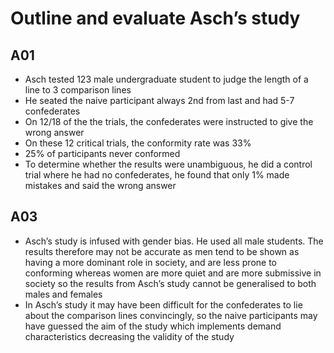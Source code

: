 # Outline and evaluate Asch’s study

## A01
- Asch tested 123 male undergraduate student to judge the length of a line to 3 comparison lines
- He seated the naive participant always 2nd from last and had 5-7 confederates
- On 12/18 of the the trials, the confederates were instructed to give the wrong answer
- On these 12 critical trials, the conformity rate was 33%
- 25% of participants never conformed
- To determine whether the results were unambiguous, he did a control trial where he had no confederates, he found that only 1% made mistakes and said the wrong answer

## A03
- Asch’s study is infused with gender bias. He used all male students. The results therefore may not be accurate as men tend to be shown as having a more dominant role in society, and are less prone to conforming whereas women are more quiet and are more submissive in society so the results from Asch’s study cannot be generalised to both males and females
- In Asch’s study it may have been difficult for the confederates to lie about the comparison lines convincingly, so the naive participants may have guessed the aim of the study which implements demand characteristics decreasing the validity of the study
